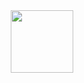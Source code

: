 <div id="header" align="center">
    <img src="https://github.com/offedward/offedward/assets/101495776/88c8a257-844a-4ac5-9eab-7f346af9ecfc.gif" width="100"/>
</div>


